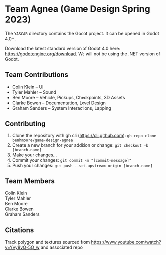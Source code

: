 # Team Agnea (Game Design Spring 2023)

The `YASCAR` directory contains the Godot project. It can be opened in Godot 4.0+.

Download the latest standard version of Godot 4.0 here: https://godotengine.org/download. We will not be using the .NET version of Godot.

## Team Contributions

- Colin Klein – UI
- Tyler Mahler – Sound
- Ben Moore – Vehicle, Pickups, Checkpoints, 3D Assets
- Clarke Bowen – Documentation, Level Design
- Graham Sanders – System Interactions, Lapping

## Contributing

1. Clone the repository with gh cli (https://cli.github.com):
   `gh repo clone benhmoore/game-design-agnea`
2. Create a new branch for your addition or change:
   `git checkout -b [branch-name]`
3. Make your changes...
4. Commit your changes:
   `git commit -m "[commit-message]"`
5. Push your changes:
   `git push --set-upstream origin [branch-name]`

## Team Members

Colin Klein <br />
Tyler Mahler <br />
Ben Moore <br />
Clarke Bowen <br />
Graham Sanders <br />



## Citations

Track polygon and textures sourced from https://www.youtube.com/watch?v=Yvy8vQ-5O_w and associated repo <br />
